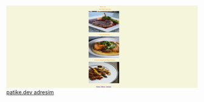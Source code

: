 ![proje reimi](https://github.com/Mazahir94/kodluyoruzilkrepo/blob/25722e76207976b2a932538f40e9a70374c3b3e7/css1/img/odev1.png)
[patike.dev adresim](https://github.com/Mazahir94/kodluyoruzilkrepo/tree/main/css1)